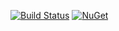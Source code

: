[![Build Status](https://jltconsulting.visualstudio.com/CosmosDbRepository/_apis/build/status/JohnLTaylor.JLTSoftware.FluentValidation.Validators.Polymorphic?branchName=master)](https://jltconsulting.visualstudio.com/CosmosDbRepository/_build/latest?definitionId=6&branchName=master)
[![NuGet](http://img.shields.io/nuget/v/JLTSoftware.FluentValidation.Validators.Polymorphic.svg)](https://www.nuget.org/packages/JLTSoftware.FluentValidation.Validators.Polymorphic/)

